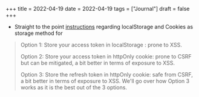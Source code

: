 +++
title = 2022-04-19
date = 2022-04-19
tags = ["Journal"]
draft = false
+++

-   Straight to the point [instructions](https://dev.to/cotter/localstorage-vs-cookies-all-you-need-to-know-about-storing-jwt-tokens-securely-in-the-front-end-15id) regarding localStorage and Cookies as storage method for

> Option 1: Store your access token in localStorage : prone to XSS.
>
> Option 2: Store your access token in httpOnly cookie: prone to CSRF but can be mitigated, a bit better in terms of exposure to XSS.
>
> Option 3: Store the refresh token in httpOnly cookie: safe from CSRF, a bit better in terms of exposure to XSS. We'll go over how Option 3 works as it is the best out of the 3 options.
